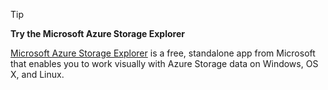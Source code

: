 > [!TIP]
> **Try the Microsoft Azure Storage Explorer**
> 
> [Microsoft Azure Storage Explorer](../articles/vs-azure-tools-storage-manage-with-storage-explorer.md) is a free, standalone app from Microsoft that enables you to work visually with Azure Storage data on Windows, OS X, and Linux.
> 
> 

<!--HONumber=Sep16_HO4-->


